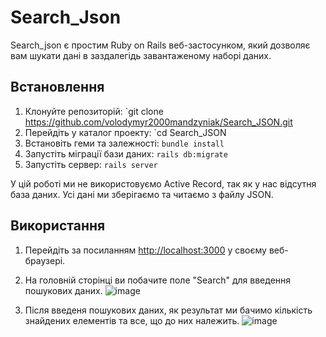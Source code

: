 # Search_Json

Search_json є простим Ruby on Rails веб-застосунком, який дозволяє вам шукати дані в заздалегідь завантаженому наборі даних.

## Встановлення

1. Клонуйте репозиторій: `git clone https://github.com/volodymyr2000mandzyniak/Search_JSON.git
2. Перейдіть у каталог проекту: `cd Search_JSON
3. Встановіть геми та залежності: `bundle install`
4. Запустіть міграції бази даних: `rails db:migrate`
5. Запустіть сервер: `rails server`

У цій роботі ми не використовуємо Active Record, так як у нас відсутня база даних. Усі дані ми зберігаємо та читаємо з файлу JSON.

## Використання

1. Перейдіть за посиланням [http://localhost:3000](http://localhost:3000) у своєму веб-браузері.
2. На головній сторінці ви побачите поле "Search" для введення пошукових даних.
![image](https://github.com/volodymyr2000mandzyniak/Search_JSON/assets/99285760/8ead181b-03d9-4350-a85d-5c014b4dfe41)

3. Після введеня пошукових даних, як результат ми бачимо кількість знайдених елементів та все, що до них належить.
![image](https://github.com/volodymyr2000mandzyniak/Search_JSON/assets/99285760/5760367a-40eb-4e77-b9d7-a1d8aedb39e6)
